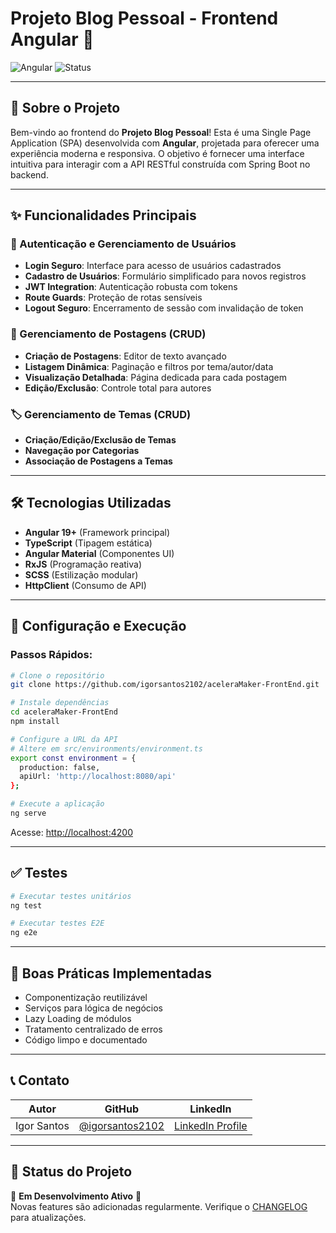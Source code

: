 # Projeto Blog Pessoal - Frontend Angular 🚀

![Angular](https://img.shields.io/badge/Angular-19+-DD0031?logo=angular&style=flat-square)
![Status](https://img.shields.io/badge/Status-Em%20Desenvolvimento-yellow)

---

## 📜 Sobre o Projeto
Bem-vindo ao frontend do **Projeto Blog Pessoal**! Esta é uma Single Page Application (SPA) desenvolvida com **Angular**, projetada para oferecer uma experiência moderna e responsiva. O objetivo é fornecer uma interface intuitiva para interagir com a API RESTful construída com Spring Boot no backend.

---

## ✨ Funcionalidades Principais

### 🔑 Autenticação e Gerenciamento de Usuários
- **Login Seguro**: Interface para acesso de usuários cadastrados
- **Cadastro de Usuários**: Formulário simplificado para novos registros
- **JWT Integration**: Autenticação robusta com tokens
- **Route Guards**: Proteção de rotas sensíveis
- **Logout Seguro**: Encerramento de sessão com invalidação de token

### 📝 Gerenciamento de Postagens (CRUD)
- **Criação de Postagens**: Editor de texto avançado
- **Listagem Dinâmica**: Paginação e filtros por tema/autor/data
- **Visualização Detalhada**: Página dedicada para cada postagem
- **Edição/Exclusão**: Controle total para autores

### 🏷️ Gerenciamento de Temas (CRUD)
- **Criação/Edição/Exclusão de Temas**
- **Navegação por Categorias**
- **Associação de Postagens a Temas**

---

## 🛠️ Tecnologias Utilizadas
- **Angular 19+** (Framework principal)
- **TypeScript** (Tipagem estática)
- **Angular Material** (Componentes UI)
- **RxJS** (Programação reativa)
- **SCSS** (Estilização modular)
- **HttpClient** (Consumo de API)

---

## 🚀 Configuração e Execução

### Passos Rápidos:
```bash
# Clone o repositório
git clone https://github.com/igorsantos2102/aceleraMaker-FrontEnd.git

# Instale dependências
cd aceleraMaker-FrontEnd
npm install

# Configure a URL da API
# Altere em src/environments/environment.ts
export const environment = {
  production: false,
  apiUrl: 'http://localhost:8080/api'
};

# Execute a aplicação
ng serve
```

Acesse: [http://localhost:4200](http://localhost:4200)

---

## ✅ Testes
```bash
# Executar testes unitários
ng test

# Executar testes E2E
ng e2e
```

---

## 🌟 Boas Práticas Implementadas
- Componentização reutilizável
- Serviços para lógica de negócios
- Lazy Loading de módulos
- Tratamento centralizado de erros
- Código limpo e documentado

---

## 📞 Contato
| Autor           | GitHub                          | LinkedIn                     |
|-----------------|---------------------------------|------------------------------|
| Igor Santos     | [@igorsantos2102](https://github.com/igorsantos2102) | [LinkedIn Profile](www.linkedin.com/in/0-igor-santos) |

---

## 📝 Status do Projeto
🚧 **Em Desenvolvimento Ativo** 🚧  
Novas features são adicionadas regularmente. Verifique o [CHANGELOG](CHANGELOG.md) para atualizações.
